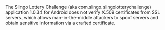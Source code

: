 The Slingo Lottery Challenge (aka com.slingo.slingolotterychallenge) application 1.0.34 for Android does not verify X.509 certificates from SSL servers, which allows man-in-the-middle attackers to spoof servers and obtain sensitive information via a crafted certificate.